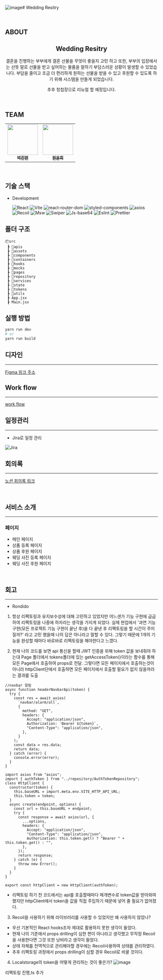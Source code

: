 ![image](https://github.com/Wedding-Registry/Front/assets/55516901/5e08a44b-503c-4780-b022-4dce8c699051)# Wedding Resitry

<br />

## ABOUT

<div align='center'>
    <h2> Wedding Resitry</h2>  
    <p>결혼을 진행하는 부부에게 결혼 선물을 무엇이 좋을지 고민 하고 또한, 부부의 입장에서는 선뜻 말로 선물을 받고 싶어하는 물품을 말하기 부담스러운 상황이 발생할 수 있었습니다.
부담을 줄이고 조금 더 편리하게 원하는 선물을 받을 수 있고 후원할 수 있도록 하기 위해 시스템을 만들게 되었습니다.</p>
    <p>추후 청첩장으로 리뉴얼 할 예정입니다.</p>
    <br />    
</div>

## TEAM

<div align='center'>
<table> 
  <tbody>
    <tr>            
       <td align="center"><a href="https://github.com/rondido"><img src="https://avatars.githubusercontent.com/u/55516901?v=4" width="100px;" alt=""/><br /><sub><b>박진현</b></sub></a><br /></td>
       <td align="center"><a href="https://github.com/YunHeeW"><img src="https://avatars.githubusercontent.com/u/102518144?v=4" width="100px;" alt=""/><br /><sub><b>원윤희</b></sub></a><br /></td>            
    </tr>
  </tbody>
</table>
</div>

<br />

## 기술 스택

- Development

  ![React](https://img.shields.io/badge/React-18.2.0-1E90FF?logo=React)
  ![Vite](https://img.shields.io/badge/Vite-4.1.0-C8C8FF?logo=Vite)
  ![react-router-dom](https://img.shields.io/badge/react--router-6.14.1-CA4245?logo=reactRouter)
  ![styled-components](https://img.shields.io/badge/styled--components%2Fcss-1.12.0-28A745?logo=styled-components)
  ![axios](https://img.shields.io/badge/axios-1.4.0-%23671DDF?logo=axios)
  ![Recoil](https://img.shields.io/badge/Recoil--0.7.7-1E90FF?logo=Recoil)
  ![Msw](https://img.shields.io/badge/Msw--1.1.0-FF8C8C?logo=Msw)
  ![Swiper](https://img.shields.io/badge/Swiper--9.1.0-0064FF?logo=Swiper)
  ![Js-base64](https://img.shields.io/badge/Js-base64--3.7.5-FFB400?logo=Js-base64)
  ![Eslint](https://img.shields.io/badge/Eslint--8.35.0-7B68EE?logo=Eslint)
  ![Prettier](https://img.shields.io/badge/Prettier--2.8.8-483D8B?logo=Prettier)

## 폴더 구조

```
📦src
 ┣ 📂apis
 ┣ 📂assets
 ┣ 📂components
 ┣ 📂containers
 ┣ 📂hooks
 ┣ 📂mocks
 ┣ 📂pages
 ┣ 📂repository
 ┣ 📂services 
 ┣ 📂state
 ┣ 📂tokens
 ┣ 📂utils
 ┣ App.jsx
 ┣ Main.jsx

```

## 실행 방법

```bash
yarn run dev
# or
yarn run build

```

## 디자인

---

<p><a href="https://www.figma.com/file/SOfzSbhZvdaFUsZ0j7LYvR/wedding-registry?node-id=501%3A2962&t=tSYXjYRKPVBnvgc0-0">Figma 링크 주소</a>
</p>

## Work flow

---

<p><a href="https://whimsical.com/wedding-AXkPY3swAd2tK6g4pmPmAr">work flow</a></p>

## 일정관리

---

- Jira로 일정 관리

![Jira](https://github.com/Wedding-Registry/Front/assets/55516901/deb1cef5-3be2-4874-9af5-054a09d1c4a0)

## 회의록

---

<p><a href="https://shell-barnacle-687.notion.site/TEAM-A-67efc05b8c2244ad8e438f22da89423e">노션 회의록 링크</a></p>

<br/>

## 서비스 소개

---

### 페이지

- 메인 페이지
- 상품 등록 페이지
- 상품 후원 페이지
- 웨딩 사진 등록 페이지
- 웨딩 사진 후원 페이지

<br />

## 회고

---

- Rondido

1. 항상 리팩토링과 유지보수성에 대해 고민하고 있었지만 어느샌가 기능 구현에 급급하여 리팩토링을 나중에 하자라는 생각을 가지게 되었다. 실제 현업에서 '과연 기능 구현(모든 프로젝트 기능 구현이 끝난 후)을 다 끝낸 후 리팩토링을 할 시간이 주어질까?' 라고 고민 했을때 나의 답은 아니라고 말할 수 있다. 그렇기 때문에 1개의 기능을 완성할 때마다 바로바로 리팩토링을 해야한다고 느꼈다.

2. 현재 나의 코드를 보면 api 통신을 할때 JWT 인증을 위해 token 값을 보내줘야 하는대 Page 폴더에서 tokens폴더에 있는 getAccessToken()이라는 함수를 통해 모든 Page에서 호출하여 props로 전달. 그렇다면 모든 페이지에서 호출하는것이 아니라 httpClient단에서 호출하면 모든 페이지에서 호출할 필요가 없지 않을까라는 결과를 도출

```
//navbar 알림
async function headerNavbarApi(token) {
  try {
    const res = await axios(
      `navbar/alarm/all`,
      {
        method: "GET",
        headers: {
          Accept: "application/json",
          Authorization: `Bearer ${token}`,
          "Content-Type": "application/json",
        },
      }
    );
    const data = res.data;
    return data;
  } catch (error) {
    console.error(error);
  }
}
```

```
import axios from "axios";
import { authToken } from "../repository/AuthTokenRepository";
class HttpClient {
  constructor(token) {
    this.baseURL = import.meta.env.VITE_HTTP_API_URL;
    this.token = token;
  }
  async create(endpoint, options) {
    const url = this.baseURL + endpoint;
    try {
      const response = await axios(url, {
        ...options,
        headers: {
          Accept: "application/json",
          "Content-Type": "application/json",
          Authorization: this.token.get() ? "Bearer " + this.token.get() : "",
        },
      });
      return response;
    } catch (e) {
      throw new Error();
    }
  }
}

export const httpClient = new HttpClient(authToken);

```

- 리팩토링 하기 전 코드에서는 api를 호출할때마다 매개변수로 token값을 받아와여했지만 httpClient에서 token을 값을 직접 주입하기 때문에 넣어 줄 필요가 없어졌다.


3. Recoil을 사용하기 위해 라이브러리를 사용할 수 있었지만 왜 사용하지 않았나?

- 우선 기본적인 React hooks조차 제대로 활용하지 못한 생각이 들었다.
- 현재 나의 기준에서 props drilling이 심한 편이 아니라고 생각했고 무작정 Recoil을 사용한다면 그것 또한 낭비라고 생각이 들었다.
- 상태 자체를 전역적으로 관리해야할 경우에는 Recoil사용하여 상태를 관리하였다.
- 추후 리팩토링 과정에서 props drilling이 심할 경우 Recoil로 바꿀 것이다.

4. Localstorage의 token을 어떻게 관리하는 것이 좋은가?
![image](https://github.com/Wedding-Registry/Front/assets/55516901/9d8a2981-2d5c-4f6d-8eb1-38623f9e2704)



리팩토링 진행,ts 추가
